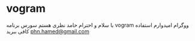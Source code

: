 # vogram
با سلام و احترام 
حامد نظری هستم 
سورس برنامه vogram ووگرام 
امیدوارم استفاده کافی ببرید 
phn.hamed@gmail.com
